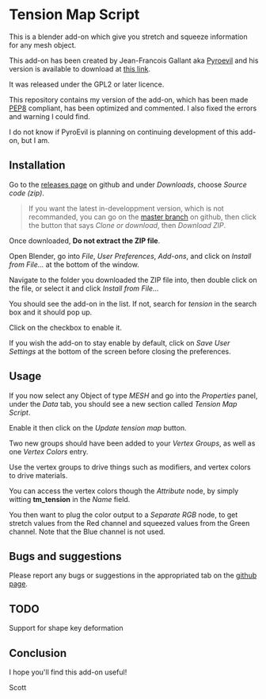 # Tension Map Script

This is a blender add-on which give you stretch and squeeze information for any mesh object.

This add-on has been created by Jean-Francois Gallant aka [Pyroevil](https://pyroevil.com/) and his version is available to download at [this link](https://pyroevil.com/tensionmap-download/).

It was released under the GPL2 or later licence.

This repository contains my version of the add-on, which has been made [PEP8](https://www.python.org/dev/peps/pep-0008/) compliant, has been optimized and commented. I also fixed the errors and warning I could find.

I do not know if PyroEvil is planning on continuing development of this add-on, but I am.


## Installation

Go to the [releases page](https://github.com/ScottishCyclops/tensionmap/releases) on github and under *Downloads*, choose *Source code (zip)*.

> If you want the latest in-developpment version, which is not recommanded, you can go on the [master branch](https://github.com/ScottishCyclops/tensionmap/tree/master) on github, then click the button that says *Clone or download*, then *Download ZIP*.

Once downloaded, **Do not extract the ZIP file**.

Open Blender, go into *File*, *User Preferences*, *Add-ons*, and click on *Install from File...* at the bottom of the window.

Navigate to the folder you downloaded the ZIP file into, then double click on the file, or select it and click *Install from File...*

You should see the add-on in the list. If not, search for *tension* in the search box and it should pop up.

Click on the checkbox to enable it.


If you wish the add-on to stay enable by default, click on *Save User Settings* at the bottom of the screen before closing the preferences.

## Usage

If you now select any Object of type *MESH* and go into the *Properties* panel, under the *Data* tab, you should see a new section called *Tension Map Script*.

Enable it then click on the *Update tension map* button.

Two new groups should have been added to your *Vertex Groups*, as well as one *Vertex Colors* entry.


Use the vertex groups to drive things such as modifiers, and vertex colors to drive materials.


You can access the vertex colors though the *Attribute* node, by simply witting **tm_tension** in the *Name* field.

You then want to plug the color output to a *Separate RGB* node, to get stretch values from the Red channel and squeezed values from the Green channel. Note that the Blue channel is not used.


## Bugs and suggestions

Please report any bugs or suggestions in the appropriated tab on the [github page](https://github.com/ScottishCyclops/tensionmap).


## TODO

Support for shape key deformation


## Conclusion

I hope you'll find this add-on useful!

Scott
